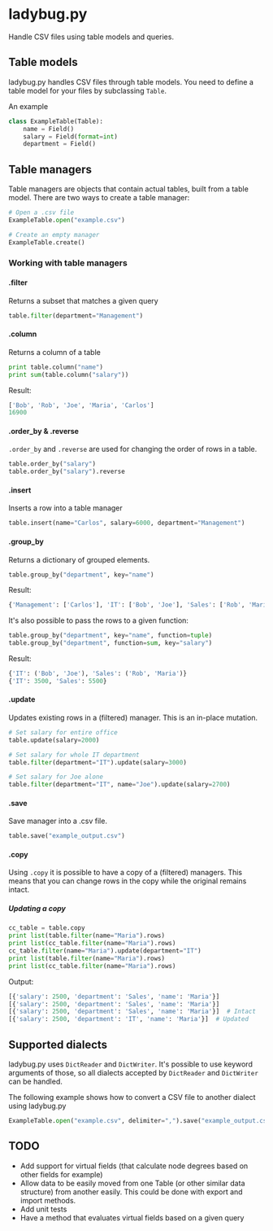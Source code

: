 ladybug.py
==========

Handle CSV files using table models and queries.

## Table models
ladybug.py handles CSV files through table models. You need to define a table model for your files by subclassing `Table`.

An example
```python
class ExampleTable(Table):
    name = Field()
    salary = Field(format=int)
    department = Field()
```
    
## Table managers
Table managers are objects that contain actual tables, built from a table model. There are two ways to create a table manager:
```python
# Open a .csv file
ExampleTable.open("example.csv")

# Create an empty manager
ExampleTable.create()
```

### Working with table managers
#### .filter
Returns a subset that matches a given query
```python
table.filter(department="Management")
```

#### .column
Returns a column of a table
```python
print table.column("name")
print sum(table.column("salary"))
```
Result:
```python
['Bob', 'Rob', 'Joe', 'Maria', 'Carlos']
16900
```

#### .order_by & .reverse
`.order_by` and `.reverse` are used for changing the order of rows in a table.
```python
table.order_by("salary")
table.order_by("salary").reverse
```

#### .insert
Inserts a row into a table manager
```python
table.insert(name="Carlos", salary=6000, department="Management")
```

#### .group_by
Returns a dictionary of grouped elements.

```python
table.group_by("department", key="name")
```
Result:
```python
{'Management': ['Carlos'], 'IT': ['Bob', 'Joe'], 'Sales': ['Rob', 'Maria']}
```

It's also possible to pass the rows to a given function:
```python
table.group_by("department", key="name", function=tuple)
table.group_by("department", function=sum, key="salary")
```
Result:
```python
{'IT': ('Bob', 'Joe'), 'Sales': ('Rob', 'Maria')}
{'IT': 3500, 'Sales': 5500}
```

#### .update
Updates existing rows in a (filtered) manager. This is an in-place mutation.
```python
# Set salary for entire office
table.update(salary=2000)

# Set salary for whole IT department
table.filter(department="IT").update(salary=3000)

# Set salary for Joe alone
table.filter(department="IT", name="Joe").update(salary=2700)
```

#### .save
Save manager into a .csv file.
```python
table.save("example_output.csv")
```

#### .copy
Using `.copy` it is possible to have a copy of a (filtered) managers. This means
that you can change rows in the copy while the original remains intact.

##### Updating a copy
```python
cc_table = table.copy
print list(table.filter(name="Maria").rows)
print list(cc_table.filter(name="Maria").rows)
cc_table.filter(name="Maria").update(department="IT")
print list(table.filter(name="Maria").rows)
print list(cc_table.filter(name="Maria").rows)
```
Output:
```python
[{'salary': 2500, 'department': 'Sales', 'name': 'Maria'}]
[{'salary': 2500, 'department': 'Sales', 'name': 'Maria'}]
[{'salary': 2500, 'department': 'Sales', 'name': 'Maria'}]  # Intact
[{'salary': 2500, 'department': 'IT', 'name': 'Maria'}]  # Updated
```

## Supported dialects
ladybug.py uses `DictReader` and `DictWriter`. It's possible to use keyword arguments of those, so all dialects accepted by `DictReader` and `DictWriter` can be handled.

The following example shows how to convert a CSV file to another dialect using ladybug.py
```python
ExampleTable.open("example.csv", delimiter=",").save("example_output.csv", delimiter=";")
```

## TODO
* Add support for virtual fields (that calculate node degrees based on other fields for example)
* Allow data to be easily moved from one Table (or other similar data structure) from another easily. This could be done with export and import methods.
* Add unit tests
* Have a method that evaluates virtual fields based on a given query